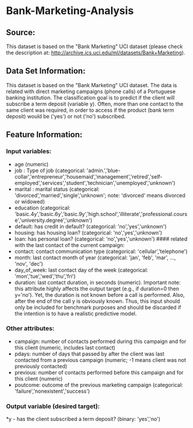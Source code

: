 # Bank-Marketing-Analysis
## Source:
This dataset is based on the "Bank Marketing" UCI dataset (please check the description at: http://archive.ics.uci.edu/ml/datasets/Bank+Marketing). 
## Data Set Information:
This dataset is based on the "Bank Marketing" UCI dataset. The data is related with direct marketing campaigns (phone calls) of a Portuguese banking institution. The classification goal is to predict if the client will subscribe a term deposit (variable y). Often, more than one contact to the same client was required, in order to access if the product (bank term deposit) would be ('yes') or not ('no') subscribed.

## Feature Information:
### Input variables:
* age (numeric)
* job : Type of job (categorical: 'admin.','blue-collar','entrepreneur','housemaid','management','retired','self-employed','services','student','technician','unemployed','unknown')
* marital : marital status (categorical: 'divorced','married','single','unknown'; note: 'divorced' means divorced or widowed)
* education (categorical: 'basic.4y','basic.6y','basic.9y','high.school','illiterate','professional.course','university.degree','unknown')
* default: has credit in default? (categorical: 'no','yes','unknown')
* housing: has housing loan? (categorical: 'no','yes','unknown')
* loan: has personal loan? (categorical: 'no','yes','unknown') #### related with the last contact of the current campaign:
* contact: contact communication type (categorical: 'cellular','telephone')
* month: last contact month of year (categorical: 'jan', 'feb', 'mar', ..., 'nov', 'dec')
* day_of_week: last contact day of the week (categorical: 'mon','tue','wed','thu','fri')
* duration: last contact duration, in seconds (numeric).
Important note: this attribute highly affects the output target (e.g., if duration=0 then y='no'). Yet, the duration is not known before a call is performed. Also, after the end of the call y is obviously known. Thus, this input should only be included for benchmark purposes and should be discarded if the intention is to have a realistic predictive model. 

### Other attributes:
* campaign: number of contacts performed during this campaign and for this client (numeric, includes last contact)
* pdays: number of days that passed by after the client was last contacted from a previous campaign (numeric; -1 means client was not previously contacted)
* previous: number of contacts performed before this campaign and for this client (numeric)
* poutcome: outcome of the previous marketing campaign (categorical: 'failure','nonexistent','success')

### Output variable (desired target):
*y - has the client subscribed a term deposit? (binary: 'yes','no')

